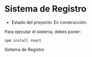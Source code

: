 <h1> Sistema de Registro </h1>

- Estado del proyecto: En construcción.

Para ejecutar el sistema, debes poner:

```npm install react```

Sistema de Registro 
